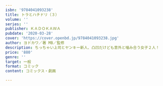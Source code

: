 ```yaml
---
isbn: '9784041093238'
title: トラとハチドリ（３）
volume: ''
series: ''
publisher: ＫＡＤＯＫＡＷＡ
pubdate: '2020-03-28'
cover: 'https://cover.openbd.jp/9784041093238.jpg'
author: ヨドカワ／著 MB／監修
description: ちっちゃい上司とヤンキー新人、凸凹だけども意外と噛み合う女子２人！
price: '880'
genre: ''
target: 一般
format: コミック
content: コミックス・劇画

---
```

